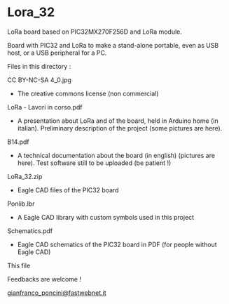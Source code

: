 # Lora_32
LoRa board based on PIC32MX270F256D and LoRa module.

Board with PIC32 and LoRa to make a stand-alone portable,
even as USB host,
or a USB peripheral for a PC.


Files in this directory :


CC BY-NC-SA 4_0.jpg
- The creative commons license (non commercial)


LoRa - Lavori in corso.pdf
- A presentation about LoRa and of the board,
held in Arduino home (in italian).
Preliminary description of the project (some pictures are here).

B14.pdf
- A technical documentation about the board (in english)
(pictures are here). Test software still to be uploaded (be patient !)


LoRa_32.zip
- Eagle CAD files of the PIC32 board


Ponlib.lbr
- A Eagle CAD library with custom symbols
used in this project


Schematics.pdf
- Eagle CAD schematics of the PIC32 board in PDF
(for people without Eagle CAD)


This file


Feedbacks are welcome !

gianfranco_poncini@fastwebnet.it
